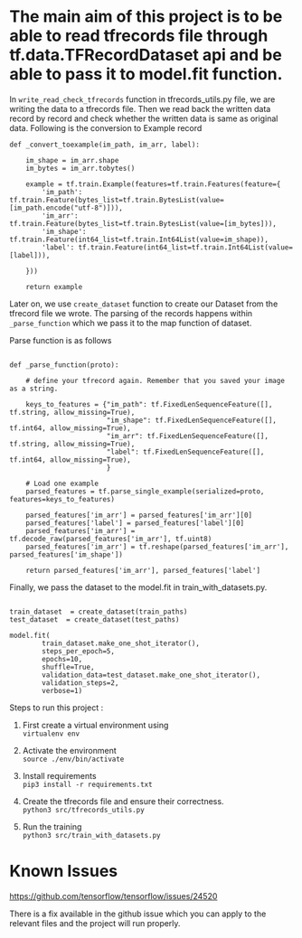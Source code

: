 # The main aim of this project is to be able to read tfrecords file through tf.data.TFRecordDataset api and be able to pass it to model.fit function.


In `write_read_check_tfrecords` function in tfrecords_utils.py file,
we are writing the data to a tfrecords file.
Then we read back the written data record by record and check whether
the written data is same as original data. Following is the conversion to Example record


```
def _convert_toexample(im_path, im_arr, label):

    im_shape = im_arr.shape
    im_bytes = im_arr.tobytes()

    example = tf.train.Example(features=tf.train.Features(feature={
        'im_path': tf.train.Feature(bytes_list=tf.train.BytesList(value=[im_path.encode("utf-8")])),
        'im_arr': tf.train.Feature(bytes_list=tf.train.BytesList(value=[im_bytes])),
        'im_shape': tf.train.Feature(int64_list=tf.train.Int64List(value=im_shape)),
        'label': tf.train.Feature(int64_list=tf.train.Int64List(value=[label])),

    }))

    return example
```

Later on, we use `create_dataset` function to create our Dataset
from the tfrecord file we wrote. The parsing of the records happens
within `_parse_function` which we pass it to the map function of dataset.

Parse function is as follows 

```buildoutcfg

def _parse_function(proto):

    # define your tfrecord again. Remember that you saved your image as a string.

    keys_to_features = {"im_path": tf.FixedLenSequenceFeature([], tf.string, allow_missing=True),
                        "im_shape": tf.FixedLenSequenceFeature([], tf.int64, allow_missing=True),
                        "im_arr": tf.FixedLenSequenceFeature([], tf.string, allow_missing=True),
                        "label": tf.FixedLenSequenceFeature([], tf.int64, allow_missing=True),
                        }

    # Load one example
    parsed_features = tf.parse_single_example(serialized=proto, features=keys_to_features)

    parsed_features['im_arr'] = parsed_features['im_arr'][0]
    parsed_features['label'] = parsed_features['label'][0]
    parsed_features['im_arr'] = tf.decode_raw(parsed_features['im_arr'], tf.uint8)
    parsed_features['im_arr'] = tf.reshape(parsed_features['im_arr'], parsed_features['im_shape'])

    return parsed_features['im_arr'], parsed_features['label']

```

Finally, we pass the dataset to the model.fit in train_with_datasets.py.


```buildoutcfg

train_dataset  = create_dataset(train_paths)
test_dataset  = create_dataset(test_paths)

model.fit(
        train_dataset.make_one_shot_iterator(),
        steps_per_epoch=5,
        epochs=10,
        shuffle=True,
        validation_data=test_dataset.make_one_shot_iterator(),
        validation_steps=2,
        verbose=1)

```



Steps to run this project :

1. First create a virtual environment using <br />
    `virtualenv env`

2. Activate the environment <br />
    `source ./env/bin/activate`

3. Install requirements <br />
    `pip3 install -r requirements.txt`

4. Create the tfrecords file and ensure their correctness. <br />
    `python3 src/tfrecords_utils.py`

5. Run the training <br />
    `python3 src/train_with_datasets.py`


# Known Issues  
https://github.com/tensorflow/tensorflow/issues/24520

There is a fix available in the github issue which you can apply 
to the relevant files and the project will run properly.
